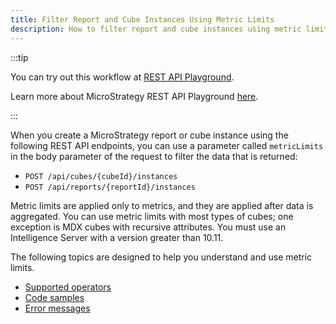 ```yaml
---
title: Filter Report and Cube Instances Using Metric Limits
description: How to filter report and cube instances using metric limits.
---
```


:::tip

You can try out this workflow at [REST API Playground](https://www.postman.com/microstrategysdk/workspace/microstrategy-rest-api/folder/16131298-621fc29f-e7e3-4065-9084-5bbdb0d81267?ctx=documentation).

Learn more about MicroStrategy REST API Playground [here](/docs/getting-started/playground.md).

:::

When you create a MicroStrategy report or cube instance using the following REST API endpoints, you can use a parameter called `metricLimits` in the body parameter of the request to filter the data that is returned:

- `POST /api/cubes/{cubeId}/instances`
- `POST /api/reports/{reportId}/instances`

Metric limits are applied only to metrics, and they are applied after data is aggregated. You can use metric limits with most types of cubes; one exception is MDX cubes with recursive attributes. You must use an Intelligence Server with a version greater than 10.11.

The following topics are designed to help you understand and use metric limits.

- [Supported operators](./supported-operators.md)
- [Code samples](./code-sample.md)
- [Error messages](./error-messages.md)
